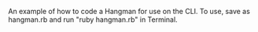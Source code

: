 An example of how to code a Hangman for use on the CLI. To use, save as hangman.rb and run "ruby hangman.rb" in Terminal.
